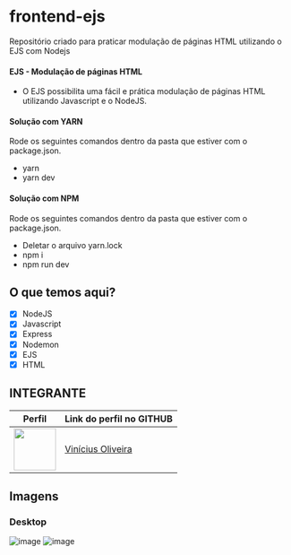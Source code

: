 # frontend-ejs
Repositório criado para praticar modulação de páginas HTML utilizando o EJS com Nodejs

#### EJS - Modulação de páginas HTML

- O EJS possibilita uma fácil e prática modulação de páginas HTML utilizando Javascript e o NodeJS.

#### Solução com YARN
Rode os seguintes comandos dentro da pasta que estiver com o package.json.
- yarn
- yarn dev

#### Solução com NPM
Rode os seguintes comandos dentro da pasta que estiver com o package.json.
- Deletar o arquivo yarn.lock
- npm i
- npm run dev


## O que temos aqui?
- [x]  NodeJS
- [x]  Javascript
- [x]  Express
- [x]  Nodemon
- [x]  EJS
- [x]  HTML

## INTEGRANTE
Perfil      | Link do perfil no GITHUB
--------- | ------
[<img src="https://avatars.githubusercontent.com/u/52759918?v=4" width="75px;"/>](https://github.com/vinnivso) | [Vinícius Oliveira](https://github.com/vinnivso)

## Imagens

### Desktop
![image](https://user-images.githubusercontent.com/52759918/153102179-1008c5d2-585a-455b-9f4c-ff9a0939b810.png)
![image](https://user-images.githubusercontent.com/52759918/153102210-631e812d-ae02-4cfd-ad3c-2d6a317cbf75.png)
